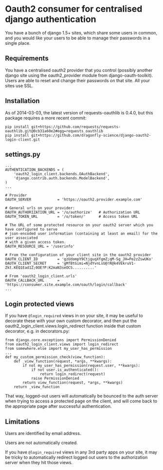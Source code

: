 # Oauth2 consumer for centralised django authentication

You have a bunch of django 1.5+ sites, which share some users in
common, and you would like your users to be able to manage their
passwords in a single place.

## Requirements

You have a centralised oauth2 provider that you control (possibly
another django site using the oauth2_provider module from
django-oauth-toolkit).  Users are able to reset and change their
passwords on that site.  All your sites use SSL.

## Installation

As of 2014-03-03, the latest version of requests-oauthlib is 0.4.0,
but this package requires a more recent commit:

    pip install git+https://github.com/requests/requests-oauthlib.git@0cb31a60e2#egg=requests_oauthlib
    pip install git+https://github.com/dragonfly-science/django-oauth2-login-client.git

## settings.py

    ...
    AUTHENTICATION_BACKENDS = (
        'oauth2_login_client.backends.OAuthBackend',
        'django.contrib.auth.backends.ModelBackend',
    )
    ...

    # Provider
    OAUTH_SERVER            = 'https://oauth2.provider.example.com'

    # General urls on your provider:
    OAUTH_AUTHORIZATION_URL = '/o/authorize'   # Authorization URL
    OAUTH_TOKEN_URL         = '/o/token/'      # Access token URL

    # The URL of some protected resource on your oauth2 server which you have configured to serve
    # json-encoded user information (containing at least an email) for the user associated
    # with a given access token.
    OAUTH_RESOURCE_URL = '/userinfo'

    # From the configuration of your client site in the oauth2 provider
    OAUTH_CLIENT_ID         = 'gzUdompY9CtjguqXfgmZ;qM-Sg_JH=Pe2zZswUKo'
    OAUTH_CLIENT_SECRET     = 'gMfBtGimi=NjdYvnLsU@!R@k4VEkruV1-Zkt.KEQ1Ead1Z;0OE?P:K2maN3seOCS..........'

    # From 'oauth2_login_client.urls'
    OAUTH_CALLBACK_URL      = 'https://consumer.site.example.com/oauth/login/callback'
    ...

## Login protected views

If you have `@login_required` views in on your site, it may be useful
to decorate these with your own custom decorator, and then put the
oauth2\_login\_client.views.login\_redirect function inside that
custom decorator, e.g. in decorators.py:

    from django.core.exceptions import PermissionDenied
    from oauth2_login_client.views import login_redirect
    from somewhere.else import my_user_has_permission
    ...
    def my_custom_permission_check(view_function):
        def _view_function(request, *args, **kwargs):
            if not my_user_has_permission(request.user, **kwargs):
                if not user.is_authenticated():
                    return login_redirect(request)
                raise PermissionDenied
            return view_function(request, *args, **kwargs)
        return _view_function

That way, logged-out users will automatically be bounced to the auth
server when trying to access a protected page on the client, and will
come back to the appropriate page after successful authentication.

## Limitations

Users are identified by email address.

Users are not automatically created.

If you have `@login_required` views in any 3rd party apps on your
site, it may be tricky to automatically redirect logged out users to
the authorization server when they hit those views.
